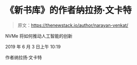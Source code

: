 # 《新书库》的作者纳拉扬·文卡特

> 原文：<https://thenewstack.io/author/narayan-venkat/>

NVMe 将如何推动人工智能的创新

2019 年 6 月 3 日上午 10:19

作者纳拉扬·文卡特